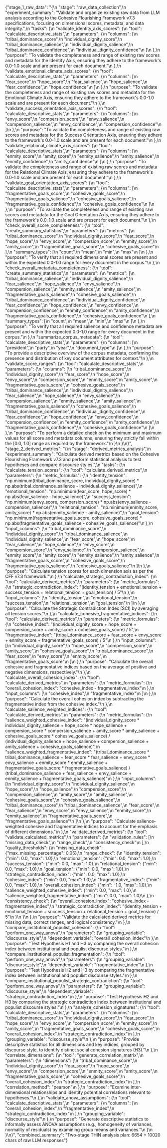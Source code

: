 {"stage_1_raw_data": "{\n  \"stage\": \"raw_data_collection\",\n  \"experiment_summary\": \"Validate and organize existing raw data from LLM analysis according to the Cohesive Flourishing Framework v7.3 specifications, focusing on dimensional scores, metadata, and data integrity.\",\n  \"tasks\": {\n    \"validate_identity_axis_scores\": {\n      \"tool\": \"calculate_descriptive_stats\",\n      \"parameters\": {\n        \"columns\": [\n          \"tribal_dominance_score\",\n          \"individual_dignity_score\",\n          \"tribal_dominance_salience\",\n          \"individual_dignity_salience\",\n          \"tribal_dominance_confidence\",\n          \"individual_dignity_confidence\"\n        ]\n      },\n      \"purpose\": \"To validate the completeness and range of existing raw scores and metadata for the Identity Axis, ensuring they adhere to the framework's 0.0-1.0 scale and are present for each document.\"\n    },\n    \"validate_emotional_climate_axis_scores\": {\n      \"tool\": \"calculate_descriptive_stats\",\n      \"parameters\": {\n        \"columns\": [\n          \"fear_score\",\n          \"hope_score\",\n          \"fear_salience\",\n          \"hope_salience\",\n          \"fear_confidence\",\n          \"hope_confidence\"\n        ]\n      },\n      \"purpose\": \"To validate the completeness and range of existing raw scores and metadata for the Emotional Climate Axis, ensuring they adhere to the framework's 0.0-1.0 scale and are present for each document.\"\n    },\n    \"validate_success_orientation_axis_scores\": {\n      \"tool\": \"calculate_descriptive_stats\",\n      \"parameters\": {\n        \"columns\": [\n          \"envy_score\",\n          \"compersion_score\",\n          \"envy_salience\",\n          \"compersion_salience\",\n          \"envy_confidence\",\n          \"compersion_confidence\"\n        ]\n      },\n      \"purpose\": \"To validate the completeness and range of existing raw scores and metadata for the Success Orientation Axis, ensuring they adhere to the framework's 0.0-1.0 scale and are present for each document.\"\n    },\n    \"validate_relational_climate_axis_scores\": {\n      \"tool\": \"calculate_descriptive_stats\",\n      \"parameters\": {\n        \"columns\": [\n          \"enmity_score\",\n          \"amity_score\",\n          \"enmity_salience\",\n          \"amity_salience\",\n          \"enmity_confidence\",\n          \"amity_confidence\"\n        ]\n      },\n      \"purpose\": \"To validate the completeness and range of existing raw scores and metadata for the Relational Climate Axis, ensuring they adhere to the framework's 0.0-1.0 scale and are present for each document.\"\n    },\n    \"validate_goal_orientation_axis_scores\": {\n      \"tool\": \"calculate_descriptive_stats\",\n      \"parameters\": {\n        \"columns\": [\n          \"fragmentative_goals_score\",\n          \"cohesive_goals_score\",\n          \"fragmentative_goals_salience\",\n          \"cohesive_goals_salience\",\n          \"fragmentative_goals_confidence\",\n          \"cohesive_goals_confidence\"\n        ]\n      },\n      \"purpose\": \"To validate the completeness and range of existing raw scores and metadata for the Goal Orientation Axis, ensuring they adhere to the framework's 0.0-1.0 scale and are present for each document.\"\n    },\n    \"check_overall_score_completeness\": {\n      \"tool\": \"create_summary_statistics\",\n      \"parameters\": {\n        \"metrics\": [\n          \"tribal_dominance_score\",\n          \"individual_dignity_score\",\n          \"fear_score\",\n          \"hope_score\",\n          \"envy_score\",\n          \"compersion_score\",\n          \"enmity_score\",\n          \"amity_score\",\n          \"fragmentative_goals_score\",\n          \"cohesive_goals_score\"\n        ],\n        \"summary_types\": [\n          \"count\",\n          \"mean\",\n          \"min\",\n          \"max\"\n        ]\n      },\n      \"purpose\": \"To verify that all required dimensional scores are present and within the expected 0.0-1.0 range for every document in the corpus.\"\n    },\n    \"check_overall_metadata_completeness\": {\n      \"tool\": \"create_summary_statistics\",\n      \"parameters\": {\n        \"metrics\": [\n          \"tribal_dominance_salience\",\n          \"individual_dignity_salience\",\n          \"fear_salience\",\n          \"hope_salience\",\n          \"envy_salience\",\n          \"compersion_salience\",\n          \"enmity_salience\",\n          \"amity_salience\",\n          \"fragmentative_goals_salience\",\n          \"cohesive_goals_salience\",\n          \"tribal_dominance_confidence\",\n          \"individual_dignity_confidence\",\n          \"fear_confidence\",\n          \"hope_confidence\",\n          \"envy_confidence\",\n          \"compersion_confidence\",\n          \"enmity_confidence\",\n          \"amity_confidence\",\n          \"fragmentative_goals_confidence\",\n          \"cohesive_goals_confidence\"\n        ],\n        \"summary_types\": [\n          \"count\",\n          \"mean\",\n          \"min\",\n          \"max\"\n        ]\n      },\n      \"purpose\": \"To verify that all required salience and confidence metadata are present and within the expected 0.0-1.0 range for every document in the corpus.\"\n    },\n    \"summarize_corpus_metadata\": {\n      \"tool\": \"calculate_descriptive_stats\",\n      \"parameters\": {\n        \"columns\": [\n          \"president\",\n          \"party\",\n          \"year\",\n          \"document_type\"\n        ]\n      },\n      \"purpose\": \"To provide a descriptive overview of the corpus metadata, confirming the presence and distribution of key document attributes for context.\"\n    },\n    \"validate_score_ranges\": {\n      \"tool\": \"calculate_descriptive_stats\",\n      \"parameters\": {\n        \"columns\": [\n          \"tribal_dominance_score\",\n          \"individual_dignity_score\",\n          \"fear_score\",\n          \"hope_score\",\n          \"envy_score\",\n          \"compersion_score\",\n          \"enmity_score\",\n          \"amity_score\",\n          \"fragmentative_goals_score\",\n          \"cohesive_goals_score\",\n          \"tribal_dominance_salience\",\n          \"individual_dignity_salience\",\n          \"fear_salience\",\n          \"hope_salience\",\n          \"envy_salience\",\n          \"compersion_salience\",\n          \"enmity_salience\",\n          \"amity_salience\",\n          \"fragmentative_goals_salience\",\n          \"cohesive_goals_salience\",\n          \"tribal_dominance_confidence\",\n          \"individual_dignity_confidence\",\n          \"fear_confidence\",\n          \"hope_confidence\",\n          \"envy_confidence\",\n          \"compersion_confidence\",\n          \"enmity_confidence\",\n          \"amity_confidence\",\n          \"fragmentative_goals_confidence\",\n          \"cohesive_goals_confidence\"\n        ]\n      },\n      \"purpose\": \"To perform a detailed check on the minimum and maximum values for all score and metadata columns, ensuring they strictly fall within the [0.0, 1.0] range as required by the framework.\"\n    }\n  }\n}", "stage_2_derived_metrics": "{\n  \"stage\": \"derived_metrics_analysis\",\n  \"experiment_summary\": \"Calculate derived metrics based on the Cohesive Flourishing Framework v7.3 and perform statistical analysis to test hypotheses and compare discourse styles.\",\n  \"tasks\": {\n    \"calculate_tension_scores\": {\n      \"tool\": \"calculate_derived_metrics\",\n      \"parameters\": {\n        \"metric_formulas\": {\n          \"identity_tension\": \"np.minimum(tribal_dominance_score, individual_dignity_score) * np.abs(tribal_dominance_salience - individual_dignity_salience)\",\n          \"emotional_tension\": \"np.minimum(fear_score, hope_score) * np.abs(fear_salience - hope_salience)\",\n          \"success_tension\": \"np.minimum(envy_score, compersion_score) * np.abs(envy_salience - compersion_salience)\",\n          \"relational_tension\": \"np.minimum(enmity_score, amity_score) * np.abs(enmity_salience - amity_salience)\",\n          \"goal_tension\": \"np.minimum(fragmentative_goals_score, cohesive_goals_score) * np.abs(fragmentative_goals_salience - cohesive_goals_salience)\"\n        },\n        \"input_columns\": [\n          \"tribal_dominance_score\",\n          \"individual_dignity_score\",\n          \"tribal_dominance_salience\",\n          \"individual_dignity_salience\",\n          \"fear_score\",\n          \"hope_score\",\n          \"fear_salience\",\n          \"hope_salience\",\n          \"envy_score\",\n          \"compersion_score\",\n          \"envy_salience\",\n          \"compersion_salience\",\n          \"enmity_score\",\n          \"amity_score\",\n          \"enmity_salience\",\n          \"amity_salience\",\n          \"fragmentative_goals_score\",\n          \"cohesive_goals_score\",\n          \"fragmentative_goals_salience\",\n          \"cohesive_goals_salience\"\n        ]\n      },\n      \"purpose\": \"Calculate tension scores for each dimension axis as per the CFF v7.3 framework.\"\n    },\n    \"calculate_strategic_contradiction_index\": {\n      \"tool\": \"calculate_derived_metrics\",\n      \"parameters\": {\n        \"metric_formulas\": {\n          \"strategic_contradiction_index\": \"(identity_tension + emotional_tension + success_tension + relational_tension + goal_tension) / 5\"\n        },\n        \"input_columns\": [\n          \"identity_tension\",\n          \"emotional_tension\",\n          \"success_tension\",\n          \"relational_tension\",\n          \"goal_tension\"\n        ]\n      },\n      \"purpose\": \"Calculate the Strategic Contradiction Index (SCI) by averaging all tension scores.\"\n    },\n    \"calculate_cohesive_fragmentative_indices\": {\n      \"tool\": \"calculate_derived_metrics\",\n      \"parameters\": {\n        \"metric_formulas\": {\n          \"cohesive_index\": \"(individual_dignity_score + hope_score + compersion_score + amity_score + cohesive_goals_score) / 5\",\n          \"fragmentative_index\": \"(tribal_dominance_score + fear_score + envy_score + enmity_score + fragmentative_goals_score) / 5\"\n        },\n        \"input_columns\": [\n          \"individual_dignity_score\",\n          \"hope_score\",\n          \"compersion_score\",\n          \"amity_score\",\n          \"cohesive_goals_score\",\n          \"tribal_dominance_score\",\n          \"fear_score\",\n          \"envy_score\",\n          \"enmity_score\",\n          \"fragmentative_goals_score\"\n        ]\n      },\n      \"purpose\": \"Calculate the overall cohesive and fragmentative indices based on the average of positive and negative dimensions, respectively.\"\n    },\n    \"calculate_overall_cohesion_index\": {\n      \"tool\": \"calculate_derived_metrics\",\n      \"parameters\": {\n        \"metric_formulas\": {\n          \"overall_cohesion_index\": \"cohesive_index - fragmentative_index\"\n        },\n        \"input_columns\": [\n          \"cohesive_index\",\n          \"fragmentative_index\"\n        ]\n      },\n      \"purpose\": \"Calculate the overall cohesion index by subtracting the fragmentative index from the cohesive index.\"\n    },\n    \"calculate_salience_weighted_indices\": {\n      \"tool\": \"calculate_derived_metrics\",\n      \"parameters\": {\n        \"metric_formulas\": {\n          \"salience_weighted_cohesive_index\": \"(individual_dignity_score * individual_dignity_salience + hope_score * hope_salience + compersion_score * compersion_salience + amity_score * amity_salience + cohesive_goals_score * cohesive_goals_salience) / (individual_dignity_salience + hope_salience + compersion_salience + amity_salience + cohesive_goals_salience)\",\n          \"salience_weighted_fragmentative_index\": \"(tribal_dominance_score * tribal_dominance_salience + fear_score * fear_salience + envy_score * envy_salience + enmity_score * enmity_salience + fragmentative_goals_score * fragmentative_goals_salience) / (tribal_dominance_salience + fear_salience + envy_salience + enmity_salience + fragmentative_goals_salience)\"\n        },\n        \"input_columns\": [\n          \"individual_dignity_score\",\n          \"individual_dignity_salience\",\n          \"hope_score\",\n          \"hope_salience\",\n          \"compersion_score\",\n          \"compersion_salience\",\n          \"amity_score\",\n          \"amity_salience\",\n          \"cohesive_goals_score\",\n          \"cohesive_goals_salience\",\n          \"tribal_dominance_score\",\n          \"tribal_dominance_salience\",\n          \"fear_score\",\n          \"fear_salience\",\n          \"envy_score\",\n          \"envy_salience\",\n          \"enmity_score\",\n          \"enmity_salience\",\n          \"fragmentative_goals_score\",\n          \"fragmentative_goals_salience\"\n        ]\n      },\n      \"purpose\": \"Calculate salience-weighted cohesive and fragmentative indices to account for the emphasis of different dimensions.\"\n    },\n    \"validate_derived_metrics\": {\n      \"tool\": \"validate_calculated_metrics\",\n      \"parameters\": {\n        \"validation_rules\": [\n          \"missing_data_check\",\n          \"range_check\",\n          \"consistency_check\"\n        ],\n        \"quality_thresholds\": {\n          \"missing_data_check\": {\"max_missing_percentage\": 0.05},\n          \"range_check\": {\n            \"identity_tension\": {\"min\": 0.0, \"max\": 1.0},\n            \"emotional_tension\": {\"min\": 0.0, \"max\": 1.0},\n            \"success_tension\": {\"min\": 0.0, \"max\": 1.0},\n            \"relational_tension\": {\"min\": 0.0, \"max\": 1.0},\n            \"goal_tension\": {\"min\": 0.0, \"max\": 1.0},\n            \"strategic_contradiction_index\": {\"min\": 0.0, \"max\": 1.0},\n            \"cohesive_index\": {\"min\": 0.0, \"max\": 1.0},\n            \"fragmentative_index\": {\"min\": 0.0, \"max\": 1.0},\n            \"overall_cohesion_index\": {\"min\": -1.0, \"max\": 1.0},\n            \"salience_weighted_cohesive_index\": {\"min\": 0.0, \"max\": 1.0},\n            \"salience_weighted_fragmentative_index\": {\"min\": 0.0, \"max\": 1.0}\n          },\n          \"consistency_check\": {\n            \"overall_cohesion_index\": \"cohesive_index - fragmentative_index\",\n            \"strategic_contradiction_index\": \"(identity_tension + emotional_tension + success_tension + relational_tension + goal_tension) / 5\"\n          }\n        }\n      },\n      \"purpose\": \"Validate the calculated derived metrics for missing data, correct ranges, and logical consistency.\"\n    },\n    \"compare_institutional_populist_cohesion\": {\n      \"tool\": \"perform_one_way_anova\",\n      \"parameters\": {\n        \"grouping_variable\": \"discourse_style\",\n        \"dependent_variable\": \"overall_cohesion_index\"\n      },\n      \"purpose\": \"Test Hypothesis H1 and H3 by comparing the overall cohesion index between institutional and populist discourse styles.\"\n    },\n    \"compare_institutional_populist_fragmentation\": {\n      \"tool\": \"perform_one_way_anova\",\n      \"parameters\": {\n        \"grouping_variable\": \"discourse_style\",\n        \"dependent_variable\": \"fragmentative_index\"\n      },\n      \"purpose\": \"Test Hypothesis H2 and H3 by comparing the fragmentative index between institutional and populist discourse styles.\"\n    },\n    \"compare_institutional_populist_strategic_contradiction\": {\n      \"tool\": \"perform_one_way_anova\",\n      \"parameters\": {\n        \"grouping_variable\": \"discourse_style\",\n        \"dependent_variable\": \"strategic_contradiction_index\"\n      },\n      \"purpose\": \"Test Hypothesis H2 and H3 by comparing the strategic contradiction index between institutional and populist discourse styles.\"\n    },\n    \"analyze_cohesion_signatures\": {\n      \"tool\": \"calculate_descriptive_stats\",\n      \"parameters\": {\n        \"columns\": [\n          \"tribal_dominance_score\",\n          \"individual_dignity_score\",\n          \"fear_score\",\n          \"hope_score\",\n          \"envy_score\",\n          \"compersion_score\",\n          \"enmity_score\",\n          \"amity_score\",\n          \"fragmentative_goals_score\",\n          \"cohesive_goals_score\",\n          \"overall_cohesion_index\",\n          \"strategic_contradiction_index\"\n        ],\n        \"grouping_variable\": \"discourse_style\"\n      },\n      \"purpose\": \"Provide descriptive statistics for all dimensions and key indices, grouped by discourse style, to identify distinct social cohesion signatures (H3).\"\n    },\n    \"correlate_dimensions\": {\n      \"tool\": \"generate_correlation_matrix\",\n      \"parameters\": {\n        \"dimensions\": [\n          \"tribal_dominance_score\",\n          \"individual_dignity_score\",\n          \"fear_score\",\n          \"hope_score\",\n          \"envy_score\",\n          \"compersion_score\",\n          \"enmity_score\",\n          \"amity_score\",\n          \"fragmentative_goals_score\",\n          \"cohesive_goals_score\",\n          \"overall_cohesion_index\",\n          \"strategic_contradiction_index\"\n        ],\n        \"correlation_method\": \"pearson\"\n      },\n      \"purpose\": \"Examine inter-dimensional relationships and identify potential correlations relevant to hypotheses.\"\n    },\n    \"validate_anova_assumptions\": {\n      \"tool\": \"calculate_descriptive_stats\",\n      \"parameters\": {\n        \"columns\": [\n          \"overall_cohesion_index\",\n          \"fragmentative_index\",\n          \"strategic_contradiction_index\"\n        ],\n        \"grouping_variable\": \"discourse_style\"\n      },\n      \"purpose\": \"Generate descriptive statistics to informally assess ANOVA assumptions (e.g., homogeneity of variances, normality of residuals) by examining group means and variances.\"\n    }\n  }\n}", "combined_summary": "Two-stage THIN analysis plan: 6654 + 10020 chars of raw LLM responses"}